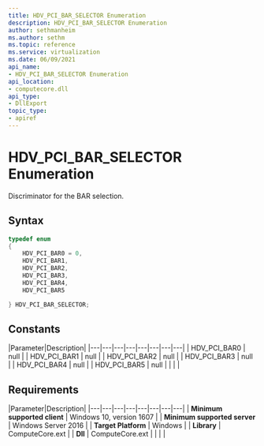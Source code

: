 ```yaml
---
title: HDV_PCI_BAR_SELECTOR Enumeration
description: HDV_PCI_BAR_SELECTOR Enumeration
author: sethmanheim
ms.author: sethm
ms.topic: reference
ms.service: virtualization
ms.date: 06/09/2021
api_name:
- HDV_PCI_BAR_SELECTOR Enumeration
api_location:
- computecore.dll
api_type:
- DllExport
topic_type: 
- apiref
---
```


# HDV_PCI_BAR_SELECTOR Enumeration

Discriminator for the BAR selection.

## Syntax

```C++
typedef enum
{
    HDV_PCI_BAR0 = 0,
    HDV_PCI_BAR1,
    HDV_PCI_BAR2,
    HDV_PCI_BAR3,
    HDV_PCI_BAR4,
    HDV_PCI_BAR5

} HDV_PCI_BAR_SELECTOR;
```

## Constants

|Parameter|Description|
|---|---|---|---|---|---|---|---|
| HDV_PCI_BAR0 | null |
| HDV_PCI_BAR1 | null |
| HDV_PCI_BAR2 | null |
| HDV_PCI_BAR3 | null |
| HDV_PCI_BAR4 | null |
| HDV_PCI_BAR5 | null |
|    |    |

## Requirements

|Parameter|Description|
|---|---|---|---|---|---|---|---|
| **Minimum supported client** | Windows 10, version 1607 |
| **Minimum supported server** | Windows Server 2016 |
| **Target Platform** | Windows |
| **Library** | ComputeCore.ext |
| **Dll** | ComputeCore.ext |
|    |    |